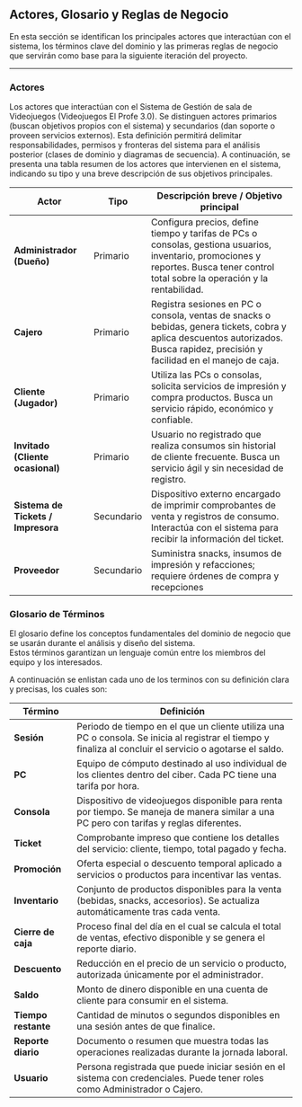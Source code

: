## Actores, Glosario y Reglas de Negocio

En esta sección se identifican los principales actores que interactúan con el sistema, los términos clave del dominio y las primeras reglas de negocio que servirán como base para la siguiente iteración del proyecto.

---

### Actores

Los actores que interactúan con el Sistema de Gestión de sala de Videojuegos (Videojuegos El Profe 3.0). Se distinguen actores primarios (buscan objetivos propios con el sistema) y secundarios (dan soporte o proveen servicios externos).
Esta definición permitirá delimitar responsabilidades, permisos y fronteras del sistema para el análisis posterior (clases de dominio y diagramas de secuencia).
A continuación, se presenta una tabla resumen de los actores que intervienen en el sistema, indicando su tipo y una breve descripción de sus objetivos principales.  

| Actor | Tipo | Descripción breve / Objetivo principal |
|--------|------|----------------------------------------|
| **Administrador (Dueño)** | Primario | Configura precios, define tiempo y tarifas de PCs o consolas, gestiona usuarios, inventario, promociones y reportes. Busca tener control total sobre la operación y la rentabilidad. |
| **Cajero** | Primario | Registra sesiones en PC o consola, ventas de snacks o bebidas, genera tickets, cobra y aplica descuentos autorizados. Busca rapidez, precisión y facilidad en el manejo de caja. |
| **Cliente (Jugador)** | Primario | Utiliza las PCs o consolas, solicita servicios de impresión y compra productos. Busca un servicio rápido, económico y confiable. |
| **Invitado (Cliente ocasional)** | Primario | Usuario no registrado que realiza consumos sin historial de cliente frecuente. Busca un servicio ágil y sin necesidad de registro. |
| **Sistema de Tickets / Impresora** | Secundario | Dispositivo externo encargado de imprimir comprobantes de venta y registros de consumo. Interactúa con el sistema para recibir la información del ticket. |
| **Proveedor** | Secundario | Suministra snacks, insumos de impresión y refacciones; requiere órdenes de compra y recepciones|


### Glosario de Términos

El glosario define los conceptos fundamentales del dominio de negocio que se usarán durante el análisis y diseño del sistema.  
Estos términos garantizan un lenguaje común entre los miembros del equipo y los interesados.

A continuación se enlistan cada uno de los terminos con su definición clara y precisas, los cuales son:

| Término | Definición |
|----------|------------|
| **Sesión** | Periodo de tiempo en el que un cliente utiliza una PC o consola. Se inicia al registrar el tiempo y finaliza al concluir el servicio o agotarse el saldo. |
| **PC** | Equipo de cómputo destinado al uso individual de los clientes dentro del ciber. Cada PC tiene una tarifa por hora. |
| **Consola** | Dispositivo de videojuegos disponible para renta por tiempo. Se maneja de manera similar a una PC pero con tarifas y reglas diferentes. |
| **Ticket** | Comprobante impreso que contiene los detalles del servicio: cliente, tiempo, total pagado y fecha. |
| **Promoción** | Oferta especial o descuento temporal aplicado a servicios o productos para incentivar las ventas. |
| **Inventario** | Conjunto de productos disponibles para la venta (bebidas, snacks, accesorios). Se actualiza automáticamente tras cada venta. |
| **Cierre de caja** | Proceso final del día en el cual se calcula el total de ventas, efectivo disponible y se genera el reporte diario. |
| **Descuento** | Reducción en el precio de un servicio o producto, autorizada únicamente por el administrador. |
| **Saldo** | Monto de dinero disponible en una cuenta de cliente para consumir en el sistema. |
| **Tiempo restante** | Cantidad de minutos o segundos disponibles en una sesión antes de que finalice. |
| **Reporte diario** | Documento o resumen que muestra todas las operaciones realizadas durante la jornada laboral. |
| **Usuario** | Persona registrada que puede iniciar sesión en el sistema con credenciales. Puede tener roles como Administrador o Cajero. |
